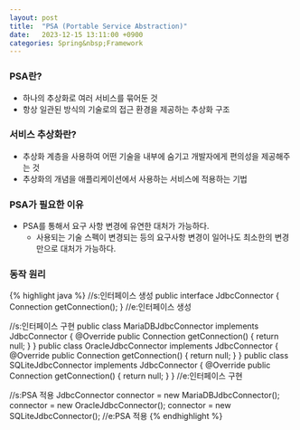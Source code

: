```yaml
---
layout: post
title:  "PSA (Portable Service Abstraction)"
date:   2023-12-15 13:11:00 +0900
categories: Spring&nbsp;Framework
---
```


### PSA란?

- 하나의 추상화로 여러 서비스를 묶어둔 것
- 항상 일관된 방식의 기술로의 접근 환경을 제공하는 추상화 구조

### 서비스 추상화란?

- 추상화 계층을 사용하여 어떤 기술을 내부에 숨기고 개발자에게 편의성을 제공해주는 것
- 추상화의 개념을 애플리케이션에서 사용하는 서비스에 적용하는 기법

### PSA가 필요한 이유

- PSA를 통해서 요구 사항 변경에 유연한 대처가 가능하다.
    - 사용되는 기술 스펙이 변경되는 등의 요구사항 변경이 일어나도 최소한의 변경만으로 대처가 가능하다.

### 동작 원리

{% highlight java %}
//s:인터페이스 생성
    public interface JdbcConnector {
        Connection getConnection();
    }
//e:인터페이스 생성

//s:인터페이스 구현
    public class MariaDBJdbcConnector implements JdbcConnector {
        @Override
        public Connection getConnection() {
            return null;
        }
    }
    public class OracleJdbcConnector implements JdbcConnector {
        @Override
        public Connection getConnection() {
            return null;
        }
    }
    public class SQLiteJdbcConnector implements JdbcConnector {
        @Override
        public Connection getConnection() {
            return null;
        }
    }
//e:인터페이스 구현

//s:PSA 적용
JdbcConnector connector = new MariaDBJdbcConnector();
connector = new OracleJdbcConnector();
connector = new SQLiteJdbcConnector();
//e:PSA 적용
{% endhighlight %}